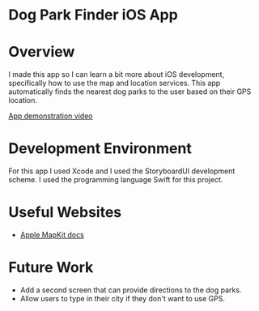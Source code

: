 # Dog Park Finder iOS App

# Overview

I made this app so I can learn a bit more about iOS development, specifically how to use the map and location services. 
This app automatically finds the nearest dog parks to the user based on their GPS location.

[App demonstration video](https://youtu.be/VbW3B1aF_rk)

# Development Environment
For this app I used Xcode and I used the StoryboardUI development scheme.
I used the programming language Swift for this project.

# Useful Websites

* [Apple MapKit docs](https://developer.apple.com/documentation/mapkit/)

# Future Work

* Add a second screen that can provide directions to the dog parks.
* Allow users to type in their city if they don't want to use GPS.
